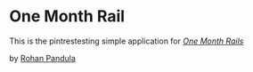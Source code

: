 # One Month Rail
This is the pintrestesting simple application for  [*One Month Rails*](http://onemonthrails.com)

by [Rohan Pandula](http://facebook.com/rohanpandula)